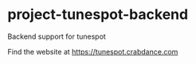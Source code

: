 # project-tunespot-backend

Backend support for tunespot

Find the website at https://tunespot.crabdance.com
